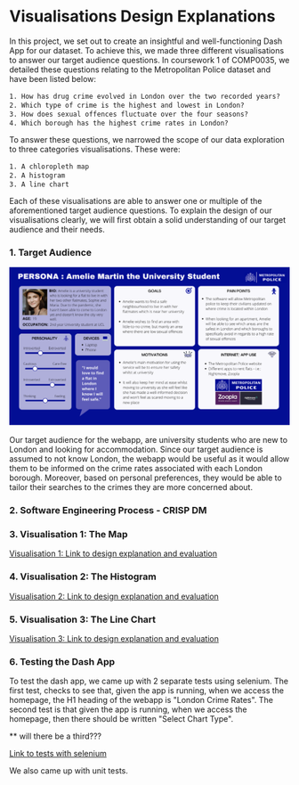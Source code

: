 # Visualisations Design Explanations

In this project, we set out to create an insightful and well-functioning Dash App for our dataset. To achieve this, we made three different visualisations to answer our target audience questions.
In coursework 1 of COMP0035, we detailed these questions relating to the Metropolitan Police dataset and have been listed below:

    1. How has drug crime evolved in London over the two recorded years?
    2. Which type of crime is the highest and lowest in London?
    3. How does sexual offences fluctuate over the four seasons?
    4. Which borough has the highest crime rates in London?

To answer these questions, we narrowed the scope of our data exploration to three categories visualisations. These were:

    1. A chloropleth map
    2. A histogram
    3. A line chart

Each of these visualisations are able to answer one or multiple of the aforementioned target audience questions.
To explain the design of our visualisations clearly, we will first obtain a solid understanding of our target audience and their needs.

### 1. Target Audience

![Persona](../assets/persona.png)

Our target audience for the webapp, are university students who are new to London and looking for accommodation.
Since our target audience is assumed to not know London, the webapp would be useful as it would allow them to be informed on the crime rates associated with each London borough.
Moreover, based on personal preferences, they would be able to tailor their searches to the crimes they are more concerned about.

### 2. Software Engineering Process - CRISP DM

### 3. Visualisation 1: The Map

[Visualisation 1: Link to design explanation and evaluation](../markdown_files/visualisation_1.md)

### 4. Visualisation 2: The Histogram

[Visualisation 2: Link to design explanation and evaluation](../markdown_files/visualisation_2.md)

### 5. Visualisation 3: The Line Chart

[Visualisation 3: Link to design explanation and evaluation](../markdown_files/visualisation_3.md)

### 6. Testing the Dash App

To test the dash app, we came up with 2 separate tests using selenium.
The first test, checks to see that, given the app is running, when we access the homepage, the H1 heading of the webapp is "London Crime Rates".
The second test is that given the app is running, when we access the homepage, then there should be written "Select Chart Type".

** will there be a third???

[Link to tests with selenium](tests/test_crime.py)

We also came up with unit tests. 





